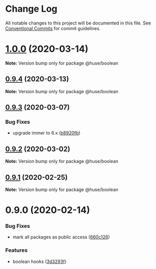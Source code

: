 # Change Log

All notable changes to this project will be documented in this file.
See [Conventional Commits](https://conventionalcommits.org) for commit guidelines.

# [1.0.0](https://github.com/ecomfe/react-hooks/compare/@huse/boolean@0.9.3...@huse/boolean@1.0.0) (2020-03-14)

**Note:** Version bump only for package @huse/boolean





## [0.9.4](https://github.com/ecomfe/react-hooks/compare/@huse/boolean@0.9.3...@huse/boolean@0.9.4) (2020-03-13)

**Note:** Version bump only for package @huse/boolean





## [0.9.3](https://github.com/ecomfe/react-hooks/compare/@huse/boolean@0.9.2...@huse/boolean@0.9.3) (2020-03-07)


### Bug Fixes

* upgrade immer to 6.x ([b8920fb](https://github.com/ecomfe/react-hooks/commit/b8920fb67a14bd111b543efdcd58b67b8277ba46))





## [0.9.2](https://github.com/ecomfe/react-hooks/compare/@huse/boolean@0.9.1...@huse/boolean@0.9.2) (2020-03-02)

**Note:** Version bump only for package @huse/boolean





## [0.9.1](https://github.com/ecomfe/react-hooks/compare/@huse/boolean@0.9.0...@huse/boolean@0.9.1) (2020-02-25)

**Note:** Version bump only for package @huse/boolean





# 0.9.0 (2020-02-14)


### Bug Fixes

* mark all packages as public access ([660c126](https://github.com/ecomfe/react-hooks/commit/660c1265ee27cb0de0e7b456904a22f4370002d0))


### Features

* boolean hooks ([3d3293f](https://github.com/ecomfe/react-hooks/commit/3d3293f4d4b431537e92011479cd51b6420805d6))

